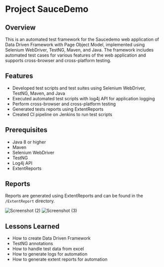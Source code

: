 
# Project SauceDemo


## Overview
This is an automated test framework for the Saucedemo web application of Data Driven Framework with Page Object Model, implemented using  Selenium WebDriver, TestNG, Maven, and Java. The framework includes automated test cases for various features of the web application and supports cross-browser and cross-platform testing.

## Features
- Developed test scripts and test suites using Selenium WebDriver, TestNG, Maven, and Java
- Executed automated test scripts with log4j API for application logging
- Perform cross-browser and cross-platform testing
- Generated tests reports using ExtentReports
- Created CI pipeline on Jenkins to run test scripts

## Prerequisites
- Java 8 or higher
- Maven
- Selenium WebDriver
- TestNG
- Log4j API
- ExtentReports

## Reports
Reports are generated using ExtentReports and can be found in the `/ExtentReport` directory.

![Screenshot (2)](https://user-images.githubusercontent.com/122073049/211183340-4e0b00a8-9576-49df-9c0c-84f7670f7581.png)
![Screenshot (3)](https://user-images.githubusercontent.com/122073049/211183363-e8baa99f-7580-4de5-b4db-431b8fc44cd2.png)

## Lessons Learned

- How to create Data Driven Framework
- TestNG annotations
- How to handle test data from excel
- How to generate logs for automation
- How to generate extent reports for automation
